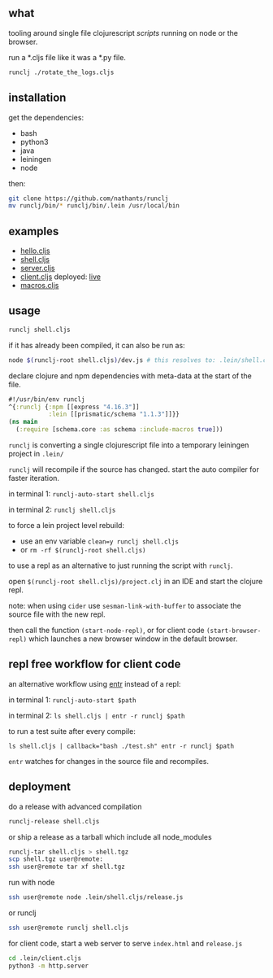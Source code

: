 ## what

tooling around single file clojurescript *scripts* running on node or the browser.

run a *.cljs file like it was a *.py file.

``` bash
runclj ./rotate_the_logs.cljs
```

## installation

get the dependencies:
- bash
- python3
- java
- leiningen
- node

then:
```bash
git clone https://github.com/nathants/runclj
mv runclj/bin/* runclj/bin/.lein /usr/local/bin
```

## examples

- [hello.cljs](https://github.com/nathants/runclj/blob/master/examples/hello.cljs)
- [shell.cljs](https://github.com/nathants/runclj/blob/master/examples/shell.cljs)
- [server.cljs](https://github.com/nathants/runclj/blob/master/examples/server.cljs)
- [client.cljs](https://github.com/nathants/runclj/blob/master/examples/client.cljs) deployed: [live](https://nathants.com/client.cljs/)
- [macros.cljs](https://github.com/nathants/runclj/blob/master/examples/macros.cljs)

## usage

``` bash
runclj shell.cljs
```

if it has already been compiled, it can also be run as:

``` bash
node $(runclj-root shell.cljs)/dev.js # this resolves to: .lein/shell.cljs/dev.js
```

declare clojure and npm dependencies with meta-data at the start of the file.

``` clojure
#!/usr/bin/env runclj
^{:runclj {:npm [[express "4.16.3"]]
           :lein [[prismatic/schema "1.1.3"]]}}
(ns main
  (:require [schema.core :as schema :include-macros true]))
```

`runclj` is converting a single clojurescript file into a temporary leiningen project in `.lein/`

`runclj` will recompile if the source has changed. start the auto compiler for faster iteration.

in terminal 1: `runclj-auto-start shell.cljs`

in terminal 2: `runclj shell.cljs`

to force a lein project level rebuild:

- use an env variable `clean=y runclj shell.cljs`
- or `rm -rf $(runclj-root shell.cljs)`

to use a repl as an alternative to just running the script with `runclj`.

open `$(runclj-root shell.cljs)/project.clj` in an IDE and start the clojure repl.

note: when using `cider` use `sesman-link-with-buffer` to associate the source file with the new repl.

then call the function `(start-node-repl)`, or for client code `(start-browser-repl)` which launches a new browser window in the default browser.

## repl free workflow for client code

an alternative workflow using [entr](http://www.entrproject.org/) instead of a repl:

in terminal 1: `runclj-auto-start $path`

in terminal 2: `ls shell.cljs | entr -r runclj $path`

to run a test suite after every compile:

`ls shell.cljs | callback="bash ./test.sh" entr -r runclj $path`

`entr` watches for changes in the source file and recompiles.

## deployment

do a release with advanced compilation

```bash
runclj-release shell.cljs
```

or ship a release as a tarball which include all node_modules

```bash
runclj-tar shell.cljs > shell.tgz
scp shell.tgz user@remote:
ssh user@remote tar xf shell.tgz
```

run with node

```bash
ssh user@remote node .lein/shell.cljs/release.js
```

or runclj

```bash
ssh user@remote runclj shell.cljs
```

for client code, start a web server to serve `index.html` and `release.js`

```bash
cd .lein/client.cljs
python3 -m http.server
```
